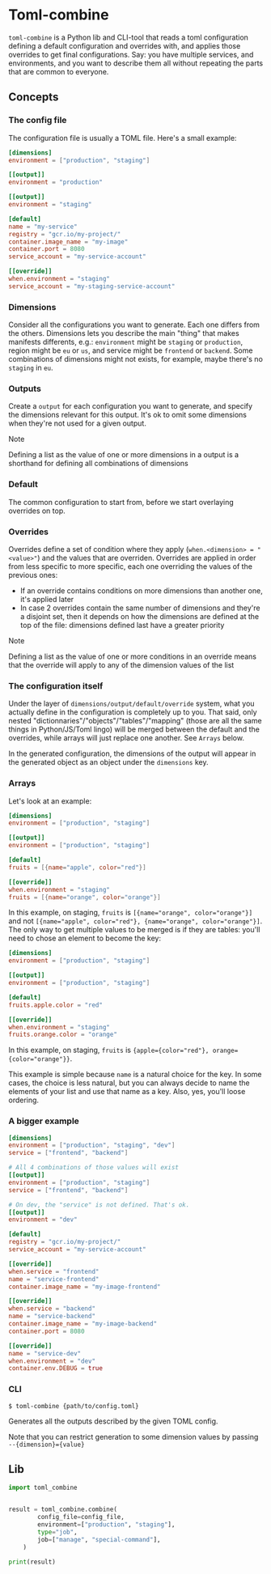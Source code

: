 # Toml-combine

`toml-combine` is a Python lib and CLI-tool that reads a toml configuration defining
a default configuration and overrides with, and applies those overrides to get
final configurations. Say: you have multiple services, and environments, and you
want to describe them all without repeating the parts that are common to everyone.

## Concepts

### The config file

The configuration file is usually a TOML file. Here's a small example:

```toml
[dimensions]
environment = ["production", "staging"]

[[output]]
environment = "production"

[[output]]
environment = "staging"

[default]
name = "my-service"
registry = "gcr.io/my-project/"
container.image_name = "my-image"
container.port = 8080
service_account = "my-service-account"

[[override]]
when.environment = "staging"
service_account = "my-staging-service-account"
```

### Dimensions

Consider all the configurations you want to generate. Each one differs from the others.
Dimensions lets you describe the main "thing" that makes manifests differents, e.g.:
`environment` might be `staging` or `production`, region might be `eu` or `us`, and
service might be `frontend` or `backend`. Some combinations of dimensions might not
exists, for example, maybe there's no `staging` in `eu`.

### Outputs

Create a `output` for each configuration you want to generate, and specify the
dimensions relevant for this output. It's ok to omit some dimensions when they're not
used for a given output.

> [!Note]
> Defining a list as the value of one or more dimensions in a output
> is a shorthand for defining all combinations of dimensions

### Default

The common configuration to start from, before we start overlaying overrides on top.

### Overrides

Overrides define a set of condition where they apply (`when.<dimension> =
"<value>"`) and the values that are overriden. Overrides are applied in order from less
specific to more specific, each one overriding the values of the previous ones:

- If an override contains conditions on more dimensions than another one, it's applied
  later
- In case 2 overrides contain the same number of dimensions and they're a disjoint set,
  then it depends on how the dimensions are defined at the top of the file: dimensions
  defined last have a greater priority

> [!Note]
> Defining a list as the value of one or more conditions in an override
> means that the override will apply to any of the dimension values of the list

### The configuration itself

Under the layer of `dimensions/output/default/override` system, what you actually define
in the configuration is completely up to you. That said, only nested
"dictionnaries"/"objects"/"tables"/"mapping" (those are all the same things in
Python/JS/Toml lingo) will be merged between the default and the overrides, while
arrays will just replace one another. See `Arrays` below.

In the generated configuration, the dimensions of the output will appear in the generated
object as an object under the `dimensions` key.

### Arrays

Let's look at an example:

```toml
[dimensions]
environment = ["production", "staging"]

[[output]]
environment = ["production", "staging"]

[default]
fruits = [{name="apple", color="red"}]

[[override]]
when.environment = "staging"
fruits = [{name="orange", color="orange"}]
```

In this example, on staging, `fruits` is `[{name="orange", color="orange"}]` and not `[{name="apple", color="red"}, {name="orange", color="orange"}]`.
The only way to get multiple values to be merged is if they are tables: you'll need
to chose an element to become the key:

```toml
[dimensions]
environment = ["production", "staging"]

[[output]]
environment = ["production", "staging"]

[default]
fruits.apple.color = "red"

[[override]]
when.environment = "staging"
fruits.orange.color = "orange"
```

In this example, on staging, `fruits` is `{apple={color="red"}, orange={color="orange"}}`.

This example is simple because `name` is a natural choice for the key. In some cases,
the choice is less natural, but you can always decide to name the elements of your
list and use that name as a key. Also, yes, you'll loose ordering.

### A bigger example

```toml
[dimensions]
environment = ["production", "staging", "dev"]
service = ["frontend", "backend"]

# All 4 combinations of those values will exist
[[output]]
environment = ["production", "staging"]
service = ["frontend", "backend"]

# On dev, the "service" is not defined. That's ok.
[[output]]
environment = "dev"

[default]
registry = "gcr.io/my-project/"
service_account = "my-service-account"

[[override]]
when.service = "frontend"
name = "service-frontend"
container.image_name = "my-image-frontend"

[[override]]
when.service = "backend"
name = "service-backend"
container.image_name = "my-image-backend"
container.port = 8080

[[override]]
name = "service-dev"
when.environment = "dev"
container.env.DEBUG = true
```

### CLI

```console
$ toml-combine {path/to/config.toml}
```

Generates all the outputs described by the given TOML config.

Note that you can restrict generation to some dimension values by passing
`--{dimension}={value}`

## Lib

```python
import toml_combine


result = toml_combine.combine(
        config_file=config_file,
        environment=["production", "staging"],
        type="job",
        job=["manage", "special-command"],
    )

print(result)
```
